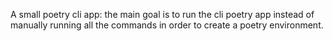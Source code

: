 A small poetry cli app: the main goal is to run the cli poetry app instead of manually running all the commands in order to create a poetry environment.